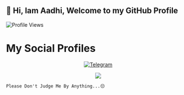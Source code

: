 ## 🥰 Hi, Iam Aadhi, Welcome to my GitHub Profile
![Profile Views](https://hits.seeyoufarm.com/api/count/incr/badge.svg?url=https://github.com/Aadhi000/&title=Profile%20Views)
# My Social Profiles
<p align="center">
<a href="https://t.me/Aadhi011"><img alt="Telegram" src="https://img.shields.io/badge/Aadhi000-2CA5E0?style=for-the-badge&logo=telegram&logoColor=white"/></a>
</p>

<p align="center">
<img src="https://github-readme-stats.vercel.app/api?username=Aadhi000&theme=highcontrast" align="center">
</p>
    
```
Please Don't Judge Me By Anything...😔
```

